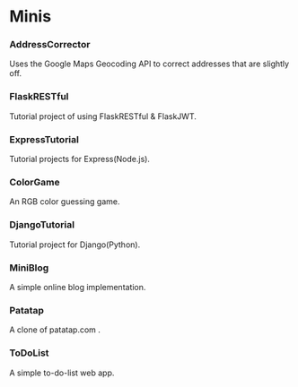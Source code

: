 # Minis

### AddressCorrector
Uses the Google Maps Geocoding API to correct addresses that are slightly off.

### FlaskRESTful
Tutorial project of using FlaskRESTful & FlaskJWT.

### ExpressTutorial
Tutorial projects for Express(Node.js).

### ColorGame
An RGB color guessing game.

### DjangoTutorial
Tutorial project for Django(Python).

### MiniBlog
A simple online blog implementation.

### Patatap
A clone of patatap.com .

### ToDoList
A simple to-do-list web app.
